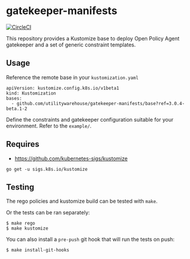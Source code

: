 # gatekeeper-manifests

[![CircleCI](https://circleci.com/gh/utilitywarehouse/gatekeeper-manifests/tree/master.svg?style=svg)](https://circleci.com/gh/utilitywarehouse/gatekeeper-manifests/tree/master)

This repository provides a Kustomize base to deploy Open Policy Agent gatekeeper and a set of generic constraint templates.

## Usage

Reference the remote base in your `kustomization.yaml`

```
apiVersion: kustomize.config.k8s.io/v1beta1
kind: Kustomization
bases:
  - github.com/utilitywarehouse/gatekeeper-manifests/base?ref=3.0.4-beta.1-2
```

Define the constraints and gatekeeper configuration suitable for your environment. Refer to the `example/`.

## Requires

- https://github.com/kubernetes-sigs/kustomize

```
go get -u sigs.k8s.io/kustomize
```

## Testing

The rego policies and kustomize build can be tested with `make`.

Or the tests can be ran separately:

```
$ make rego
$ make kustomize
```

You can also install a `pre-push` git hook that will run the tests on push:

```
$ make install-git-hooks
```
